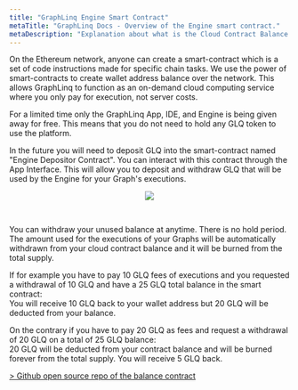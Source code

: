 ```yaml
---
title: "GraphLinq Engine Smart Contract"
metaTitle: "GraphLinq Docs - Overview of the Engine smart contract."
metaDescription: "Explanation about what is the Cloud Contract Balance."
---
```


On the Ethereum network, anyone can create a smart-contract which is a set of code instructions made for specific chain tasks.
We use the power of smart-contracts to create wallet address balance over the network. This allows GraphLinq to function as an on-demand cloud computing service where you only pay for execution, not server costs.

For a limited time only the GraphLinq App, IDE, and Engine is being given away for free. This means that you do not need to hold any GLQ token to use the platform.

In the future you will need to deposit GLQ into the smart-contract named "Engine Depositor Contract". You can interact with this contract through the App Interface. This will allow you to deposit and withdraw GLQ that will be used by the Engine for your Graph's executions.

<center>
<img src="https://betatest.jr00t.com/deposit.png"
     style="margin-bottom:30px;" />
</center>

You can withdraw your unused balance at anytime. There is no hold period. The amount used for the executions of your Graphs will be automatically withdrawn from your cloud contract balance and it will be burned from the total supply.

If for example you have to pay 10 GLQ fees of executions and you requested a withdrawal of 10 GLQ and have a 25 GLQ total balance in the smart contract:<br/>
You will receive 10 GLQ back to your wallet address but 20 GLQ will be deducted from your balance.

On the contrary if you have to pay 20 GLQ as fees and request a withdrawal of 20 GLQ on a total of 25 GLQ balance:<br/>
20 GLQ will be deducted from your contract balance and will be burned forever from the total supply. You will receive 5 GLQ back.

<a href="https://github.com/GraphLinq/GraphLinq.EngineDepositorContract">> Github open source repo of the balance contract</a>